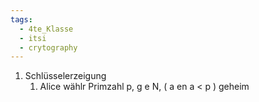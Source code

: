```yaml
---
tags:
  - 4te_Klasse
  - itsi
  - crytography
---
```

1) Schlüsselerzeigung
	1) Alice wählr Primzahl p, g e N, ( a en a < p ) geheim